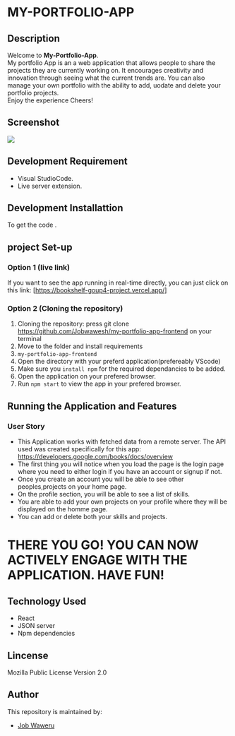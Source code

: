 # MY-PORTFOLIO-APP

## Description
Welcome to **My-Portfolio-App**. <br>
My portfolio App is an a web application that allows people to share the projects they are currently working on. It encourages creativity and innovation through seeing what the current trends are. You can also manage your own portfolio with the ability to add, uodate and delete your portfolio projects.
  <br>Enjoy the experience Cheers!

## Screenshot

<img src="src/images/front-end.png">

## Development Requirement
- Visual StudioCode.
- Live server extension.

## Development Installattion
To get the code .

## project Set-up
### Option 1 (live link)
If you want to see the app running in real-time directly, you can just click on this link:
[https://bookshelf-goup4-project.vercel.app/]

### Option 2 (Cloning the repository)
1. Cloning the repository:
press git clone https://github.com/Jobwawesh/my-portfolio-app-frontend on your terminal
2. Move to the folder and install requirements
3. `my-portfolio-app-frontend`
4. Open the directory with your preferd application(prefereably VScode)
5. Make sure you `install npm` for the required dependancies to be added.
6. Open the application on your prefered browser.
7. Run `npm start` to view the app in your prefered browser.

## Running the Application and Features
### User Story
- This Application works with fetched data  from a remote server. The API used was created specifically for this app: https://developers.google.com/books/docs/overview 
- The first thing you will notice when you load the page is the login page where you need to either login if you have an account or signup if not. 
- Once you create an account you will be able to see other peoples,projects on your home page.
- On the profile section, you will be able to see a list of skills.
- You are able to add your own projects on your profile where they will be displayed  on the homme page.
- You can add or delete both your skills and projects.
 

# THERE YOU GO! YOU CAN NOW ACTIVELY ENGAGE WITH THE APPLICATION. HAVE FUN!

## Technology Used
* React
* JSON server
* Npm dependencies

## Lincense
Mozilla Public License Version 2.0

## Author
This repository is maintained by:

- [Job Waweru](https://github.com/Jobwawesh) 